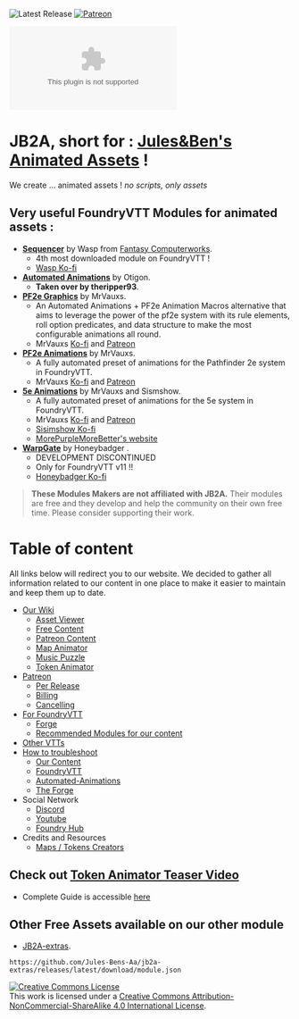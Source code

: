 <img alt="Latest Release" src="https://img.shields.io/github/v/release/Jules-Bens-Aa/JB2A_DnD5e?color=7FB800"> [![Patreon](https://img.shields.io/badge/Pledge-Patreon-red)](https://www.patreon.com/JB2A)

![GitHub release (latest by date and asset)](https://img.shields.io/github/downloads/Jules-Bens-Aa/JB2A_DnD5e/0.8.3/module-0.8.3.zip?color=ffba00&label=Release%200.8.3%20Downloads)

<p style='text-align: justify;'>

# JB2A, short for : [Jules&Ben's Animated Assets](https://www.patreon.com/JB2A) !
We create ... animated assets ! *no scripts, only assets*
## Very useful FoundryVTT Modules for animated assets :
- [**Sequencer**](https://github.com/fantasycalendar/FoundryVTT-Sequencer/wiki) by Wasp from [Fantasy Computerworks](http://fantasycomputer.works/).
  - 4th most downloaded module on FoundryVTT !
  - [Wasp Ko-fi](https://ko-fi.com/fantasycomputerworks)
- [**Automated Animations**](https://wiki.theripper93.com/free/autoanimations) by Otigon.
  - **Taken over by theripper93**.
- [**PF2e Graphics**](https://github.com/MrVauxs/pf2e-graphics) by MrVauxs.
  - An Automated Animations + PF2e Animation Macros alternative that aims to leverage the power of the pf2e system with its rule elements, roll option predicates, and data structure to make the most configurable animations all round.
  - MrVauxs [Ko-fi](https://ko-fi.com/mrvauxs) and [Patreon](https://www.patreon.com/mrvauxs)
- [**PF2e Animations**](https://github.com/MrVauxs/pf2e-jb2a-macros) by MrVauxs.
  - A fully automated preset of animations for the Pathfinder 2e system in FoundryVTT.
  - MrVauxs [Ko-fi](https://ko-fi.com/mrvauxs) and [Patreon](https://www.patreon.com/mrvauxs)
- [**5e Animations**](https://github.com/MrVauxs/dnd5e-animations) by MrVauxs and Sismshow.
  - A fully automated preset of animations for the 5e system in FoundryVTT.
  - MrVauxs [Ko-fi](https://ko-fi.com/mrvauxs) and [Patreon](https://www.patreon.com/mrvauxs)
  - [Sisimshow Ko-fi](https://ko-fi.com/sisimshow)
  - [MorePurpleMoreBetter's website](https://www.flapkan.com/)
- [**WarpGate**](https://discord.com/channels/170995199584108546/513918036919713802/1255239377982853175) by Honeybadger .
  - DEVELOPMENT DISCONTINUED 
  - Only for FoundryVTT v11 !!
  - [Honeybadger Ko-fi](https://ko-fi.com/trioderegion)
> **These Modules Makers are not affiliated with JB2A.** Their modules are free and they develop and help the community on their own free time. Please consider supporting their work.
# Table of content
All links below will redirect you to our website. We decided to gather all information related to our content in one place to make it easier to maintain and keep them up to date.
 - [Our Wiki](https://jules-bens-aa.github.io/jb2a-wiki/)
   - [Asset Viewer](https://library.jb2a.com/)
   - [Free Content](https://jules-bens-aa.github.io/jb2a-wiki/getting-started/guides/#free-module)
   - [Patreon Content](https://jules-bens-aa.github.io/jb2a-wiki/getting-started/guides/#patreon-module)
   - [Map Animator](https://jules-bens-aa.github.io/jb2a-wiki/other-projects/other-projects-overview/#map-animator)
   - [Music Puzzle](https://jules-bens-aa.github.io/jb2a-wiki/other-projects/music-puzzle/)
   - [Token Animator](https://jules-bens-aa.github.io/jb2a-wiki/other-projects/token-animator-guide/)
 - [Patreon](https://jules-bens-aa.github.io/jb2a-wiki/getting-started/our-patreon/)
   - [Per Release](https://jules-bens-aa.github.io/jb2a-wiki/getting-started/our-patreon/#per-creation)
   - [Billing](https://jules-bens-aa.github.io/jb2a-wiki/getting-started/our-patreon/#billing)
   - [Cancelling](https://jules-bens-aa.github.io/jb2a-wiki/getting-started/our-patreon/#cancelling)
 - [For FoundryVTT](https://jules-bens-aa.github.io/jb2a-wiki/getting-started/guides/#how-to-install)
   - [Forge](https://jules-bens-aa.github.io/jb2a-wiki/getting-started/guides/#how-to-install)
   - [Recommended Modules for our content](https://jules-bens-aa.github.io/jb2a-wiki/external-resources/community-links/)
 - [Other VTTs](https://jules-bens-aa.github.io/jb2a-wiki/getting-started/jb2a-other-vtts/)
 - [How to troubleshoot](https://jules-bens-aa.github.io/jb2a-wiki/troubleshooting/how-to/)
   - [Our Content](https://jules-bens-aa.github.io/jb2a-wiki/troubleshooting/jb2a/)
   - [FoundryVTT](https://jules-bens-aa.github.io/jb2a-wiki/troubleshooting/fvtt/#foundryvtt)
   - [Automated-Animations](https://jules-bens-aa.github.io/jb2a-wiki/troubleshooting/fvtt/#automated-animations)
   - [The Forge](https://jules-bens-aa.github.io/jb2a-wiki/troubleshooting/online-hosting/#the-forge)
 - Social Network
   - [Discord](https://jules-bens-aa.github.io/jb2a-wiki/getting-started/discord/)
   - [Youtube](https://www.youtube.com/channel/UCqLusRtLV7GXJo_xNNM3dOw)
   - [Foundry Hub](https://www.foundryvtt-hub.com/creator/jb2a-julesbens-animated-assets/)
 - Credits and Resources
   - [Maps / Tokens Creators](https://jules-bens-aa.github.io/jb2a-wiki/external-resources/community-links/#content-creators)

## Check out [**Token Animator Teaser Video**](https://youtu.be/WLX6-PwU1Hk)<br>
- Complete Guide is accessible [here](https://jules-bens-aa.github.io/jb2a-wiki/other-projects/token-animator-guide/)
## Other Free Assets available on our other module 
- [JB2A-extras](https://github.com/Jules-Bens-Aa/jb2a-extras/releases).
```
https://github.com/Jules-Bens-Aa/jb2a-extras/releases/latest/download/module.json
```

<a rel="license" href="http://creativecommons.org/licenses/by-nc-sa/4.0/"><img alt="Creative Commons License" style="border-width:0" src="https://i.creativecommons.org/l/by-nc-sa/4.0/88x31.png" /></a><br />This work is licensed under a <a rel="license" href="http://creativecommons.org/licenses/by-nc-sa/4.0/">Creative Commons Attribution-NonCommercial-ShareAlike 4.0 International License</a>.
